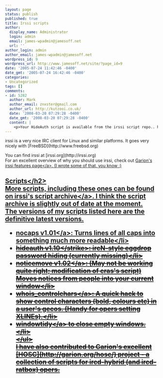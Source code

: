 ```yaml
---
layout: page
status: publish
published: true
title: Irssi scripts
author:
  display_name: Administrator
  login: admin
  email: james-wpadmin@jamesoff.net
  url: ''
author_login: admin
author_email: james-wpadmin@jamesoff.net
wordpress_id: 9
wordpress_url: http://www.jamesoff.net/site/?page_id=9
date: '2005-07-24 11:42:46 -0400'
date_gmt: '2005-07-24 16:42:46 -0400'
categories:
- Uncategorized
tags: []
comments:
- id: 5282
  author: Mark
  author_email: znxster@gmail.com
  author_url: http://kutzooi.co.uk/
  date: '2008-03-20 07:29:28 -0400'
  date_gmt: '2008-03-20 07:29:28 -0400'
  content: |
    <p>Your HideAuth script is available from the irssi script repo.. http:&#47;&#47;irssi.org&#47;scripts&#47;scripts&#47;hideauth.pl<&#47;p>
---
```

<p>irssi is a very nice IRC client for Linux and similar platforms. It goes very nicely with [FreeBSD](http:&#47;&#47;www.freebsd.org)</p>
<p>You can find irssi at [irssi.org](http:&#47;&#47;irssi.org)<br />
For an excellent overview of why you should use irssi, check out <a href="http:&#47;&#47;www.garion.org&#47;irssi_features.php">Garion's irssi features page<&#47;a>. (I wrote some of that, you know :)</p>
<h2>Scripts<&#47;h2><br />
More scripts, including these ones can be found on <a href="http:&#47;&#47;www.irssi.org&#47;scripts&#47;">irssi's script archive<&#47;a>. I think the script archive is slightly out of date at the moment.<br />
The versions of my scripts listed here are the definitive latest versions.</p>
<ul>
<li><a href='http:&#47;&#47;jamesoff.net&#47;site&#47;wp-content&#47;uploads&#47;2007&#47;12&#47;nocapspl.bz2' title='nocaps v1.01'>nocaps v1.01<&#47;a>: Turns lines of all caps into something much more readable<&#47;li>
<li><strike>hideauth v1.10<&#47;strike>: ircN-style eggdrop password hiding (currently missing)<&#47;li>
<li><a href='http:&#47;&#47;jamesoff.net&#47;site&#47;wp-content&#47;uploads&#47;2007&#47;12&#47;noticemovepl.bz2' title='noticemove v1.02'>noticemove v1.02<&#47;a>: (May not be working quite right; modification of cras's script) Moves notices from people into your current window<&#47;li>
<li><a href='http:&#47;&#47;jamesoff.net&#47;site&#47;wp-content&#47;uploads&#47;2007&#47;12&#47;whois_controlcharspl.bz2' title='whois_controlchars'>whois_controlchars<&#47;a>: A quick hack to show control characters (bold, colours etc) in a user's gecos. (Handy for opers setting XLINEs).<&#47;li>
<li><a href="windowtidy&#47;">windowtidy<&#47;a> to close empty windows.<&#47;li><br />
<&#47;ul><br />
I have also contributed to Garion's excellent [HOSC](http:&#47;&#47;garion.org&#47;hosc&#47;) project - a collection of scripts for ircd-hybrid (and ircd-ratbox) opers.</p>
